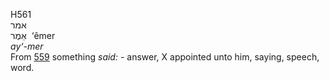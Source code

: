 <body>
  <p>H561<br>  אמר  <br> אֵמֶר  ‎  ‘êmer  <br><i>ay‘-mer </i><br>From <a href="h0559.htm">559</a>  something <i>said: - </i>answer, X appointed unto him, saying, speech, word.<br></p>
 </body>